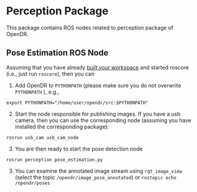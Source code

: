 # Perception Package

This package contains ROS nodes related to perception package of OpenDR.

## Pose Estimation ROS Node
Assuming that you have already [built your workspace](../../README.md) and started roscore (i.e., just run `roscore`), then you can 


1. Add OpenDR to `PYTHONPATH` (please make sure you do not overwrite `PYTHONPATH` ), e.g.,
```shell
export PYTHONPATH="/home/user/opendr/src:$PYTHONPATH"
```

2. Start the node responsible for publishing images. If you have a usb camera, then you can use the corresponding node (assuming you have installed the corresponding package):

```shell
rosrun usb_cam usb_cam_node 
```

3. You are then ready to start the pose detection node

```shell
rosrun perception pose_estimation.py
```

3. You can examine the annotated image stream using `rqt_image_view` (select the topic `/opendr/image_pose_annotated`) or `rostopic echo /opendr/poses`


